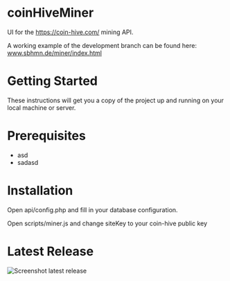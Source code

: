 # coinHiveMiner
UI for the https://coin-hive.com/ mining API.

A working example of the development branch can be found here:
www.sbhmn.de/miner/index.html 

# Getting Started
These instructions will get you a copy of the project up and running on your local machine or server.

# Prerequisites
* asd
* sadasd

# Installation
Open api/config.php and fill in your database configuration.

Open scripts/miner.js and change siteKey to your coin-hive public key


# Latest Release
![Screenshot latest release](https://user-images.githubusercontent.com/9130981/30785631-20366b26-a16a-11e7-8efb-dc7f403b1050.png)

